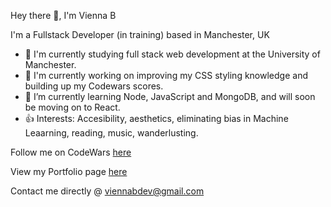 Hey there 👋, I'm Vienna B

I'm a Fullstack Developer (in training) based in Manchester, UK


* 🏢 I'm currently studying full stack web development at the University of Manchester.
* 🔭 I'm currently working on improving my CSS styling knowledge and building up my Codewars scores.
* 🌱 I’m currently learning Node, JavaScript and MongoDB, and will soon be moving on to React.
* 👍 Interests: Accesibility, aesthetics, eliminating bias in Machine Leaarning, reading, music, wanderlusting. 

Follow me on CodeWars [here](https://www.codewars.com/users/ViennaBorowska "Vienna's Codewars Profile")

View my Portfolio page [here](https://viennaborowska.github.io/VB-Junior-Dev-Portfolio/ "Vienna B's Portfolio")

Contact me directly @ viennabdev@gmail.com

